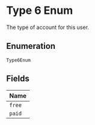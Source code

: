 
# Type 6 Enum

The type of account for this user.

## Enumeration

`Type6Enum`

## Fields

| Name |
|  --- |
| `free` |
| `paid` |

